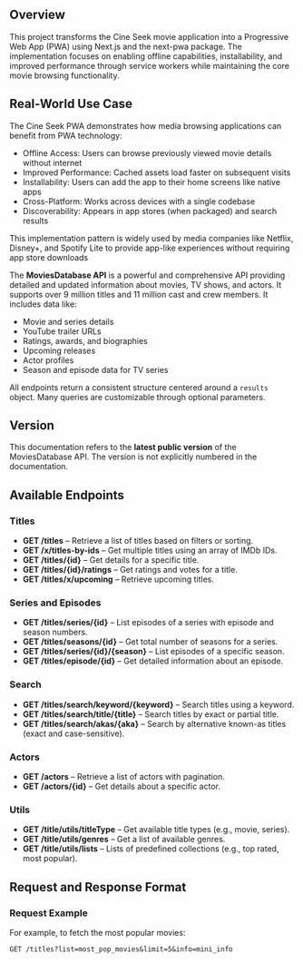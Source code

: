 ## Overview
This project transforms the Cine Seek movie application into a Progressive Web App (PWA) using Next.js and the next-pwa package. The implementation focuses on enabling offline capabilities, installability, and improved performance through service workers while maintaining the core movie browsing functionality.

## Real-World Use Case
The Cine Seek PWA demonstrates how media browsing applications can benefit from PWA technology:

- Offline Access: Users can browse previously viewed movie details without internet
- Improved Performance: Cached assets load faster on subsequent visits
- Installability: Users can add the app to their home screens like native apps
- Cross-Platform: Works across devices with a single codebase
- Discoverability: Appears in app stores (when packaged) and search results

This implementation pattern is widely used by media companies like Netflix, Disney+, and Spotify Lite to provide app-like experiences without requiring app store downloads


The **MoviesDatabase API** is a powerful and comprehensive API providing detailed and updated information about movies, TV shows, and actors. It supports over 9 million titles and 11 million cast and crew members. It includes data like:

- Movie and series details
- YouTube trailer URLs
- Ratings, awards, and biographies
- Upcoming releases
- Actor profiles
- Season and episode data for TV series

All endpoints return a consistent structure centered around a `results` object. Many queries are customizable through optional parameters.

## Version

This documentation refers to the **latest public version** of the MoviesDatabase API. The version is not explicitly numbered in the documentation.

## Available Endpoints

### Titles

- **GET /titles** – Retrieve a list of titles based on filters or sorting.
- **GET /x/titles-by-ids** – Get multiple titles using an array of IMDb IDs.
- **GET /titles/{id}** – Get details for a specific title.
- **GET /titles/{id}/ratings** – Get ratings and votes for a title.
- **GET /titles/x/upcoming** – Retrieve upcoming titles.

### Series and Episodes

- **GET /titles/series/{id}** – List episodes of a series with episode and season numbers.
- **GET /titles/seasons/{id}** – Get total number of seasons for a series.
- **GET /titles/series/{id}/{season}** – List episodes of a specific season.
- **GET /titles/episode/{id}** – Get detailed information about an episode.

### Search

- **GET /titles/search/keyword/{keyword}** – Search titles using a keyword.
- **GET /titles/search/title/{title}** – Search titles by exact or partial title.
- **GET /titles/search/akas/{aka}** – Search by alternative known-as titles (exact and case-sensitive).

### Actors

- **GET /actors** – Retrieve a list of actors with pagination.
- **GET /actors/{id}** – Get details about a specific actor.

### Utils

- **GET /title/utils/titleType** – Get available title types (e.g., movie, series).
- **GET /title/utils/genres** – Get a list of available genres.
- **GET /title/utils/lists** – Lists of predefined collections (e.g., top rated, most popular).

## Request and Response Format

### Request Example

For example, to fetch the most popular movies:

```http
GET /titles?list=most_pop_movies&limit=5&info=mini_info
